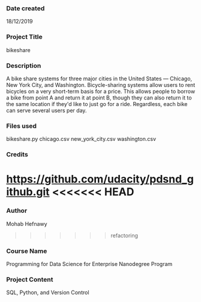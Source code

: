 ### Date created
18/12/2019
### Project Title
bikeshare
### Description
A bike share systems for three major cities in the United States — Chicago, New York City, and Washington.
Bicycle-sharing systems allow users to rent bicycles on a very short-term basis for a price. This allows people to borrow a bike from point A and return it at point B, though they can also return it to the same location if they'd like to just go for a ride. Regardless, each bike can serve several users per day.
### Files used
bikeshare.py
chicago.csv
new_york_city.csv
washington.csv
### Credits
https://github.com/udacity/pdsnd_github.git
<<<<<<< HEAD
=======
### Author
Mohab Hefnawy
>>>>>>> refactoring
### Course Name
Programming for Data Science for Enterprise Nanodegree Program
### Project Content
SQL, Python, and Version Control